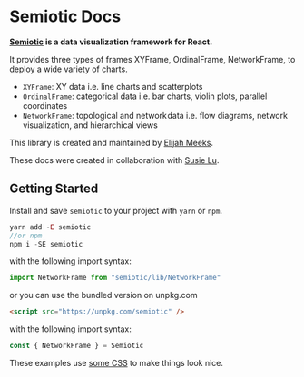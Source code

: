 # Semiotic Docs

**[Semiotic](https://github.com/nteract/semiotic) is a data visualization framework for React.**

It provides three types of frames XYFrame, OrdinalFrame, NetworkFrame, to deploy a wide variety of charts.

- `XYFrame`: XY data i.e. line charts and scatterplots
- `OrdinalFrame`: categorical data i.e. bar charts, violin plots, parallel coordinates
- `NetworkFrame`: topological and network data i.e. flow diagrams, network visualization, and hierarchical views

This library is created and maintained by [Elijah Meeks](https://twitter.com/Elijah_Meeks).

These docs were created in collaboration with [Susie Lu](https://twitter.com/DataToViz).

## Getting Started

Install and save `semiotic` to your project with `yarn` or `npm`.

```js
yarn add -E semiotic
//or npm
npm i -SE semiotic
```

with the following import syntax:

```js
import NetworkFrame from "semiotic/lib/NetworkFrame"
```

or you can use the bundled version on unpkg.com

```html
<script src="https://unpkg.com/semiotic" />
```

with the following import syntax:

```js
const { NetworkFrame } = Semiotic
```

These examples use [some CSS](https://github.com/nteract/semiotic-docs/blob/master/public/semiotic.css) to make things look nice.
